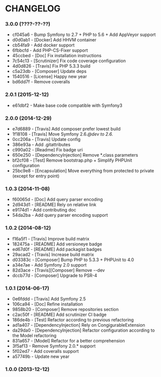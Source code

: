 # CHANGELOG

### 3.0.0 (????-??-??)

 * cf045a6 - Bump Symfony to 2.7 + PHP to 5.6 + Add AppVeyor support
 * d0d0ab1 - [Docker] Add HHVM container
 * cb54fa9 - Add docker support
 * 6fbbcfd - Add PHP-CS-Fixer support
 * 45ccbed - [Doc] Fix installation instructions
 * 7c54c13 - [Scrutinizer] Fix code coverage configuration
 * 4d0d826 - [Travis] Fix PHP 5.3.3 build
 * c5a23db - [Composer] Update deps
 * 1540516 - [License] Happy new year
 * bd6dd7f - Remove coveralls
 
### 2.0.1 (2015-12-12)

 * e61dbf2 - Make base code compatible with Symfony3
 
### 2.0.0 (2014-12-29)

 * e7d6889 - [Travis] Add composer prefer lowest build
 * 1f18108 - [Travis] Move Symfony 2.6.*@dev to 2.6.*
 * 0cc206a - [Travis] Update config
 * 386e93a - Add .gitattributes
 * c990a02 - [Readme] Fix badge uri
 * 650e250 - [DependencyInjection] Remove *.class parameters
 * bf2cf08 - [Test] Remove bootstrap.php + Simplify PHPUnit configuration
 * 25bc9e8 - [Encapsulation] Move everything from protected to private (except for entry point)

### 1.0.3 (2014-11-08)

 * f60065d - [Doc] Add query parser encoding
 * 2d943d1 - [README] Rely on relative link
 * e9174d1 - Add contributing doc
 * 54da2ba - Add query parser encoding support

### 1.0.2 (2014-08-12)

 * f16a5f1 - [Travis] Improve build matrix
 * 182475a - [README] Add versioneye badge
 * ed67d0f - [README] Add packagist badges
 * 29acad2 - [Travis] Increase build matrix
 * d03383c - [Composer] Bump PHP to 5.3.3 + PHPUnit to 4.0
 * a34e7ae - Add Symfony 2.0 support
 * 82d3ace - [Travis][Composer] Remove --dev
 * dccb77d - [Composer] Upgrade to PSR-4

### 1.0.1 (2014-06-17)

 * 0e6fddd - [Travis] Add Symfony 2.5
 * 106ca94 - [Doc] Refine installation
 * 9858b20 - [Composer] Remove repositories section
 * c2ac50f - [README] Add scrutinizer CI badge
 * 186de4b - [Test] Refactor according to previous refactoring
 * ad1a407 - [DependencyInjection] Rely on CongigurableExtension
 * da29da0 - [DependencyInjection] Refactor configuration according to the Model refactoring
 * 831a657 - [Model] Refactor for a better comprehension
 * 3f5af13 - Remove Symfony 2.0.* support
 * 5f02ed7 - Add coveralls support
 * a57749b - Update new year

### 1.0.0 (2013-12-12)
